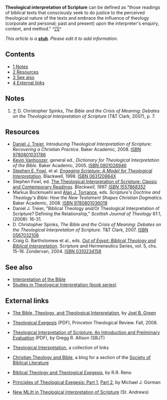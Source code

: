 **Theological interpretation of Scripture** can be defined as
"those readings of biblical texts that consciously seek to do
justice to the perceived theological nature of the texts and
embrace the influence of theology (corporate and personal; past and
present) upon the interpreter's enquiry, context, and method."
^[[1]](#note-0)^

*This article is a **[stub](http://www.theopedia.com/Category:Theopedia_stubs "Category:Theopedia stubs")**. Please edit it to add information.*
## Contents

-   [1 Notes](#Notes)
-   [2 Resources](#Resources)
-   [3 See also](#See_also)
-   [4 External links](#External_links)

## Notes

1.  [↑](#ref-0) D. Christopher Spinks,
    *The Bible and the Crisis of Meaning: Debates on the Theological Interpretation of Scripture*
    (T&T Clark, 2007), p. 7.

## Resources

-   [Daniel J. Treier](Daniel_J._Treier "Daniel J. Treier"),
    *Introducing Theological Interpretation of Scripture: Recovering a Christian Practice*.
    Baker Academic, 2008.
    [ISBN 9780801031786](http://www.theopedia.com/Special:BookSources/9780801031786)
-   [Kevin Vanhoozer](Kevin_Vanhoozer "Kevin Vanhoozer"), general
    ed., *Dictionary for Theological Interpretation of the Bible*.
    Baker Academic, 2005.
    [ISBN 0801026946](http://www.theopedia.com/Special:BookSources/0801026946)
-   [Stephen E. Fowl](index.php?title=Stephen_E._Fowl&action=edit&redlink=1 "Stephen E. Fowl (page does not exist)"),
    et al.
    *[Engaging Scripture: A Model for Theological Interpretation](http://www.google.com/books?id=YK4ZBdc9Y14C&printsec=frontcover)*.
    Blackwell, 1998.
    [ISBN 063120864X](http://www.theopedia.com/Special:BookSources/063120864X)
-   Stephen Fowl, ed.
    [The Theological Interpretation of Scripture: Classic and Contemporary Readings](http://www.google.com/books?id=xmJFFehSBfEC&printsec=frontcover)*. Blackwell, 1997. [ISBN 1557868352](http://www.theopedia.com/Special:BookSources/1557868352)*
-   Markus Bockmuehl and
    [Alan J. Torrance](index.php?title=Alan_J._Torrance&action=edit&redlink=1 "Alan J. Torrance (page does not exist)"),
    eds.
    *Scripture's Doctrine and Theology's Bible: How the New Testament Shapes Christian Dogmatics*.
    Baker Academic, 2008.
    [ISBN 9780801036019](http://www.theopedia.com/Special:BookSources/9780801036019)
-   Daniel J. Treier, "Biblical Theology and/Or Theological
    Interpretation of Scripture? Defining the Relationship,"
    *Scottish Journal of Theology* 61:1, (2008): 16-31.
-   D. Christopher Spinks,
    *The Bible and the Crisis of Meaning: Debates on the Theological Interpretation of Scripture*.
    T&T Clark, 2007.
    [ISBN 0567032108](http://www.theopedia.com/Special:BookSources/0567032108)
-   Craig G. Bartholomew et al., eds.
    *[Out of Egypt: Biblical Theology and Biblical Interpretation](http://www.google.com/books?id=TD8VqJM9FkIC&printsec=frontcover#PPR10,M1)*.
    Scripture and Hermeneutics Series, vol. 5, chs. 15-16. Zondervan,
    2004.
    [ISBN 0310234158](http://www.theopedia.com/Special:BookSources/0310234158)

## See also

-   [Interpretation of the Bible](Interpretation_of_the_Bible "Interpretation of the Bible")
-   [Studies in Theological Interpretation (book series)](Studies_in_Theological_Interpretation_(book_series) "Studies in Theological Interpretation (book series)")

## External links

-   [The Bible, Theology, and Theological Interpretation](http://www.sbl-site.org/publications/article.aspx?articleId=308),
    by [Joel B. Green](Joel_B._Green "Joel B. Green")
-   [Theological Exegesis](http://princetontheologicalreview.org/issues_pdf/38.pdf)
    (PDF), Princeton Theological Review. Fall, 2008.

-   [Theological Interpretation of Scripture: An Introduction and Preliminary Evaluation](http://www.sbts.edu/resources/files/2010/08/sbjt_v14_n2_allison_only.pdf)
    (PDF), by Gregg R. Allison (SBJT)
-   [Theological Interpretation](http://sites.google.com/site/theologicalinterpretation/Home),
    a collection of links
-   [Christian Theology and Bible](http://christiantheologyandbible.wordpress.com/),
    a blog for a section of the
    [Society of Biblical Literature](index.php?title=Society_of_Biblical_Literature&action=edit&redlink=1 "Society of Biblical Literature (page does not exist)")
-   [Biblical Theology and Theological Exegesis](http://etext.lib.virginia.edu/journals/jsrforum/writings/RenTheo.html),
    by R.R. Reno
-   [Principles of Theological Exegesis: Part 1](http://www.michaeljgorman.net/?p=237),
    [Part 2](http://www.michaeljgorman.net/?p=247), by Michael J.
    Gorman
-   [New MLitt in Theological Interpretation of Scripture](http://www.st-andrews.ac.uk/~www_sd/postgrad_scriptheol_mlitt.html)
    (St. Andrews)



